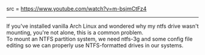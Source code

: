 src = https://www.youtube.com/watch?v=m-bsjmCtFz4

---

If you've installed vanilla Arch Linux and wondered why my ntfs drive wasn't mounting, you're not alone, this is a common problem.  
To mount an NTFS partition system, we need ntfs-3g and some config file editing so we can properly use NTFS-formatted drives in our systems.  

